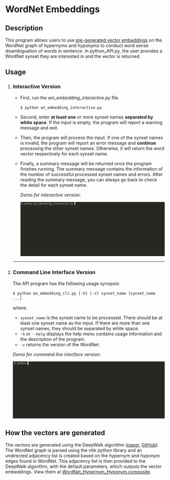 # WordNet Embeddings

## Description

This program allows users to use [pre-generated vector embeddings](#how-the-vectors-are-generated) on the WordNet graph of hypernyms and hyponyms to conduct word sense disambiguation of words in sentence. In python_API.py, the user provides a WordNet synset they are interested in and the vector is returned.

## Usage

1. ### Interactive Version

   - First, run the _wn_embedding_interactive.py_ file.

     ```
     $ python wn_embedding_interactive.py
     ```

   - Second, enter **at least one** or more synset names **separated by white space**. If the input is empty, the program will report a warning message and exit.

   - Then, the program will process the input. If one of the synset names is invalid, the program will report an error message and **continue** processing the other synset names. Otherwise, it will return the word vector respectively for each synset name.

   - Finally, a summary message will be returned once the program finishes running. The summary message contains the information of the number of successful processed synset names and errors. After reading the summary message, you can always go back to check the detail for each synset name.

     _Demo for interactive version:_

     ![interactive demo](/images/interactive.gif)

   ***

2. ### Command Line Interface Version

   The API program has the following usage synopsis:

   ```
   $ python wn_embedding_cli.py [-h] [-v] synset_name [synset_name ...]
   ```

   where:

   - `synset_name` is the synset name to be processed. There should be at least one synset name as the input. If there are more than one synset names, they should be separated by white space.
   - `-h` or `--help` displays the help menu contains usage information and the description of the program.
   - `-v` returns the version of the WordNet.

   _Demo for command line interface version:_

   ![cli demo](/images/cli.gif)

## How the vectors are generated

The vectors are generated using the DeepWalk algorithm ([paper](https://dl.acm.org/doi/pdf/10.1145/2623330.2623732), [GitHub](https://github.com/phanein/deepwalk)). The WordNet graph is parsed using the nltk python library and an undirected adjacency list is created based on the hypernym and hyponym edges found in WordNet. This adjacency list is then provided to the DeepWalk algorithm, with the default parameters, which outputs the vector embeddings. View them at [WordNet_Hypernym_Hyponym.composite](./WordNet_Hypernym_Hyponym.composite).
